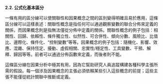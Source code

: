 **2.2. 公式化基本區分**

一條有用的區分線可以使關聯性和因果概念之間的區別變得明確且易於應用，這條區分線可以這樣表述：關聯性概念是指任何可以通過觀察變數的聯合分佈來定義的關係，而因果概念則是指無法僅從分佈中定義的關係。關聯性概念的例子包括：相關性、回歸、依賴性、條件獨立性、似然性、可合併性、傾向分數、風險比、比值比、邊際化、條件化、“控制變數”等等。因果概念的例子包括：隨機化、影響、效應、混雜、保持恆定、擾動、虛假相關、忠實性/穩定性、工具變數、干預、解釋、歸因等等。前者可以通過分佈函數來定義，而後者則不能。

這條區分線在因果分析中極其有用，因為它幫助研究人員追蹤構建各種科學主張所需的假設。每一個涉及因果概念的主張必須依賴某些引入這些概念的前提；這些主張不能僅從統計關聯中推斷或定義。